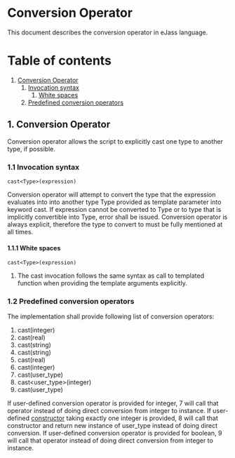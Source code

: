 # Conversion Operator
This document describes the conversion operator in eJass language.

# Table of contents

1. [Conversion Operator](#1-conversion-operator)
	1. [Invocation syntax](#11-invocation-syntax)
		1. [White spaces](#111-white-spaces)
	2. [Predefined conversion operators](#12-predefined-conversion-operators)

## 1. Conversion Operator
Conversion operator allows the script to explicitly cast one type to another type, if possible.

### 1.1 Invocation syntax
```Jass
cast<Type>(expression)
```

Conversion operator will attempt to convert the type that the expression evaluates into into another type Type provided as template parameter into keyword cast. If expression cannot be converted to Type or to type that is implicitly convertible into Type, error shall be issued.
Conversion operator is always explicit, therefore the type to convert to must be fully mentioned at all times.

#### 1.1.1 White spaces
```Jass
cast<Type>(expression)
```

1. The cast invocation follows the same syntax as call to templated function when providing the template arguments explicitly.

### 1.2 Predefined conversion operators
The implementation shall provide following list of conversion operators:
1. cast<string>(integer)
2. cast<string>(real)
3. cast<integer>(string)
4. cast<real>(string)
5. cast<integer>(real)
6. cast<real>(integer)
7. cast<integer>(user_type)
8. cast<user_type>(integer)
9. cast<boolean>(user_type)

If user-defined conversion operator is provided for integer, 7 will call that operator instead of doing direct conversion from integer to instance.
If user-defined [constructor](../Struct) taking exactly one integer is provided, 8 will call that constructor and return new instance of user_type instead of doing direct conversion.
If user-defined conversion operator is provided for boolean, 9 will call that operator instead of doing direct conversion from integer to instance.